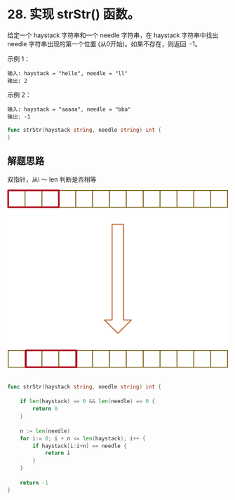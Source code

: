 # 28. 实现 strStr() 函数。
给定一个 haystack 字符串和一个 needle 字符串，在 haystack 字符串中找出 needle 字符串出现的第一个位置 (从0开始)。如果不存在，则返回  -1。  

示例 1：
```
输入: haystack = "hello", needle = "ll"
输出: 2
```

示例 2：
```
输入: haystack = "aaaaa", needle = "bba"
输出: -1

```

```go
func strStr(haystack string, needle string) int {
}
```

## 解题思路
双指针，从i ～ len 判断是否相等

![图](./28.svg)

## 

```go
func strStr(haystack string, needle string) int {
    
    if len(haystack) == 0 && len(needle) == 0 {
        return 0
    }
    
    n := len(needle)
    for i:= 0; i + n <= len(haystack); i++ {
        if haystack[i:i+n] == needle {
            return i
        }
    }
    
    return -1
}
```
